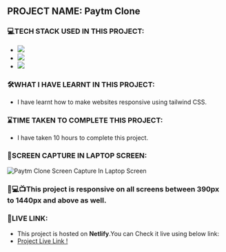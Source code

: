 ## PROJECT NAME: Paytm Clone

### **💻TECH STACK USED IN THIS PROJECT:** 
- <img src="https://img.shields.io/badge/HTML5-E34F26?style=for-the-badge&logo=html5&logoColor=white" />
- <img src="https://img.shields.io/badge/CSS3-1572B6?style=for-the-badge&logo=css3&logoColor=white" />
- <img src="https://img.shields.io/badge/tailwindcss-%2338B2AC.svg?style=for-the-badge&logo=tailwind-css&logoColor=white"/>



### **🛠WHAT I HAVE LEARNT IN THIS PROJECT:** 
- I have learnt how to make websites responsive using tailwind CSS.

### **⌛TIME TAKEN TO COMPLETE THIS PROJECT:** 
- I have taken 10 hours to complete this project.

### **👀SCREEN CAPTURE IN LAPTOP SCREEN:**
![Paytm Clone Screen Capture In Laptop Screen](ScreenCapture-In-Laptop-Screen.png)



### 📱💻📺This project is responsive on all screens between 390px to 1440px and above as well.



### **🚀LIVE LINK:**
-  This project is hosted on **Netlify**.You can Check it live using below link: 
-  [Project Live Link !](https://6322f2dcb96f0b1663d0617a--beautiful-daifuku-14510a.netlify.app/)

